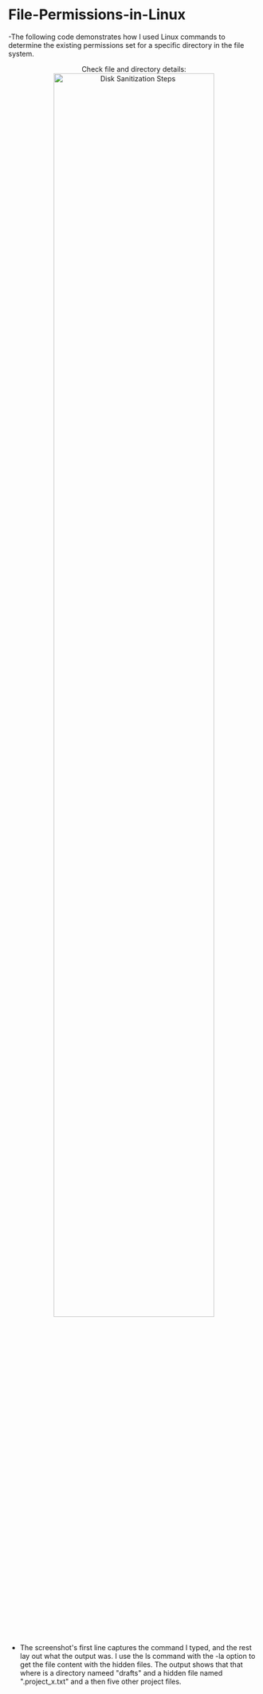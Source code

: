 # File-Permissions-in-Linux

-The following code demonstrates how I used Linux commands to determine the existing
permissions set for a specific directory in the file system.

<p align="center">
Check file and directory details: <br/>
<img src="https://i.imgur.com/dSUwxLs.png" height="80%" width="80%" alt="Disk Sanitization Steps"/>
<br />
<br />


- The screenshot's first line captures the command I typed, and the rest lay out what the output was. I use the ls command with the -la option to get the file content with the hidden files. The output shows that that where is a directory nameed "drafts" and a hidden file named ".project_x.txt" and a then five other project files. 
